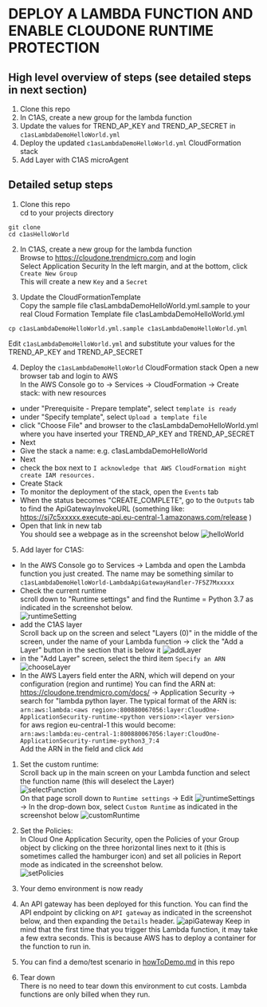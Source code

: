 # DEPLOY A LAMBDA FUNCTION AND ENABLE CLOUDONE RUNTIME PROTECTION

## High level overview of steps (see detailed steps in next section)
1. Clone this repo
2. In C1AS, create a new group for the lambda function
3. Update the values for TREND_AP_KEY and TREND_AP_SECRET in `c1asLambdaDemoHelloWorld.yml`
4. Deploy the updated `c1asLambdaDemoHelloWorld.yml` CloudFormation stack 
5. Add Layer with C1AS microAgent



## Detailed setup steps

1. Clone this repo  
cd to your projects directory
```shell
git clone
cd c1asHelloWorld
```

2. In C1AS, create a new group for the lambda function  
Browse to https://cloudone.trendmicro.com and login  
Select Application Security
In the left margin, and at the bottom, click `Create New Group`  
This will create a new `Key` and a `Secret`

3. Update the CloudFormationTemplate  
Copy the sample file c1asLambdaDemoHelloWorld.yml.sample to your real Cloud Formation Template file c1asLambdaDemoHelloWorld.yml  
```shell
cp c1asLambdaDemoHelloWorld.yml.sample c1asLambdaDemoHelloWorld.yml
```  
Edit `c1asLambdaDemoHelloWorld.yml` 
   and substitute your values for the TREND_AP_KEY and TREND_AP_SECRET 
   
4. Deploy the `c1asLambdaDemoHelloWorld` CloudFormation stack 
Open a new browser tab and login to AWS  
In the AWS Console go to -> Services -> CloudFormation -> Create stack: with new resources
- under "Prerequisite - Prepare template", select `template is ready`
- under "Specify template", select `Upload a template file`
- click "Choose File" and browser to the c1asLambdaDemoHelloWorld.yml where you have inserted your TREND_AP_KEY and TREND_AP_SECRET
- Next
- Give the stack a name: e.g. c1asLambdaDemoHelloWorld
- Next
- check the box next to `I acknowledge that AWS CloudFormation might create IAM resources.`
-  Create Stack
- To monitor the deployment of the stack, open the `Events` tab
- When the status becomes "CREATE_COMPLETE", go to the `Outputs` tab to find the ApiGatewayInvokeURL (something like:	https://sj7c5xxxxx.execute-api.eu-central-1.amazonaws.com/release ) 
- Open that link in new tab  
You should see a webpage as in the screenshot below
![helloWorld](images/helloWorld.png)

5. Add layer for C1AS:  
- In the AWS Console go to Services -> Lambda and open the Lambda function you just created.  The name may be something similar to `c1asLambdaDemoHelloWorld-LambdaApiGatewayHandler-7F5Z7Mxxxxx`
- Check the current runtime  
  scroll down to "Runtime settings" and find the Runtime = Python 3.7 as indicated in the screenshot below.  
  ![runtimeSetting](images/runtimeSettings.png)
- add the C1AS layer  
  Scroll back up on the screen and select "Layers (0)" in the middle of the screen, under the name of your Lambda function -> click the "Add a Layer" button in the section that is below it 
  ![addLayer](images/addLayer.png)  
- in the "Add Layer" screen, select the third item `Specify an ARN`  
  ![chooseLayer](images/chooseLayer.png)    
- In the AWS Layers field enter the ARN, which will depend on your configuration (region and runtime)  You can find the ARN at: https://cloudone.trendmicro.com/docs/  -> Application Security -> search for "lambda python layer.  The typical format of the ARN is:  
          `arn:aws:lambda:<aws region>:800880067056:layer:CloudOne-ApplicationSecurity-runtime-<python version>:<layer version>`   
   for aws region eu-central-1 this would become:   
          `arn:aws:lambda:eu-central-1:800880067056:layer:CloudOne-ApplicationSecurity-runtime-python3_7:4`  
   Add the ARN in the field and click `Add`  

1. Set the custom runtime:  
    Scroll back up in the main screen on your Lambda function and select the function name (this will deselect the Layer)   
    ![selectFunction](images/selectFunction.png)   
    On that page scroll down to `Runtime settings` -> Edit 
    ![runtimeSettings](images/runtimeSettings.png)  -> In the drop-down box, select `Custom Runtime` as indicated in the screenshot below
        ![customRuntime](images/customRuntime.png)  


7. Set the Policies:  
 In Cloud One Application Security, open the Policies of your Group object by clicking on the three horizontal lines next to it (this is sometimes called the hamburger icon) and set all policies in Report mode as indicated in the screenshot below.  
   ![setPolicies](images/setPolicies.png)  
 
8. Your demo environment is now ready
   
9.  An API gateway has been deployed for this function.  You can find the API endpoint by clicking on `API gateway` as indicated in the screenshot below, and then expanding the `Details` header.  ![apiGateway](images/apiGateway.png)  Keep in mind that the first time that you trigger this Lambda function, it may take a few extra seconds.  This is because AWS has to deploy a container for the function to run in.  
    
10. You can find a demo/test scenario in [howToDemo.md](howToDemo.md) in this repo
    
11. Tear down  
    There is no need to tear down this environment to cut costs.  Lambda functions are only billed when they run.
  








